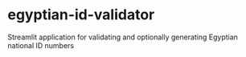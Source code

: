 # egyptian-id-validator
Streamlit application for validating and optionally generating Egyptian national ID numbers
